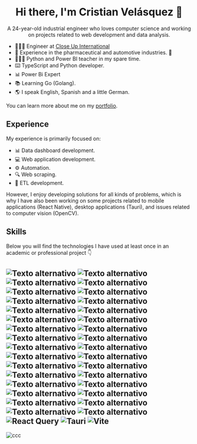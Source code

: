 <h1 align="center"> Hi there, I'm Cristian Velásquez 👋</h1>
<p align="center">A 24-year-old industrial engineer who loves computer science and working on projects related to web development and data analysis.</p>

- 👨🏻‍💻 Engineer at [Close Up International](https://www.close-upinternational.com/)
- 🚗 Experience in the pharmaceutical and automotive industries. 💊
- 👨🏻‍🏫 Python and Power BI teacher in my spare time.
- ⌨️ TypeScript and Python developer.
- 📊 Power Bi Expert
- 📚 Learning Go (Golang).
- 🌎 I speak English, Spanish and a little German.

You can learn more about me on my [portfolio](https://www.cristian-velasquez.com/).
  
<h2>Experience</h2>

<p>My experience is primarily focused on:</p>

- 📊 Data dashboard development.
- 💻 Web application development.
- ⚙️ Automation.
- 🔍 Web scraping.
- 🤖 ETL development.

However, I enjoy developing solutions for all kinds of problems, which is why I have also been working on some projects related to mobile applications (React Native), desktop applications (Tauri), and issues related to computer vision (OpenCV).

<h2>Skills</h2>

Below you will find the technologies I have used at least once in an academic or professional project 👇

![Texto alternativo](https://img.shields.io/badge/Python-3776AB?style=for-the-badge&logo=python&logoColor=white)
![Texto alternativo](https://img.shields.io/badge/HTML5-E34F26?style=for-the-badge&logo=html5&logoColor=white)
![Texto alternativo](https://img.shields.io/badge/CSS3-1572B6?style=for-the-badge&logo=css3&logoColor=white)
![Texto alternativo](https://img.shields.io/badge/JavaScript-F7DF1E?style=for-the-badge&logo=javascript&logoColor=black)
![Texto alternativo](https://img.shields.io/badge/Node.js-43853D?style=for-the-badge&logo=node.js&logoColor=white)
![Texto alternativo](https://img.shields.io/badge/TypeScript-007ACC?style=for-the-badge&logo=typescript&logoColor=white)
![Texto alternativo](https://img.shields.io/badge/R-276DC3?style=for-the-badge&logo=r&logoColor=white)
![Texto alternativo](https://img.shields.io/badge/Go-00ADD8?style=for-the-badge&logo=go&logoColor=white)
![Texto alternativo](https://img.shields.io/badge/Markdown-000000?style=for-the-badge&logo=markdown&logoColor=white)
![Texto alternativo](https://img.shields.io/badge/Express.js-404D59?style=for-the-badge)
![Texto alternativo](https://img.shields.io/badge/React-20232A?style=for-the-badge&logo=react&logoColor=61DAFB)
![Texto alternativo](https://img.shields.io/badge/next.js-000000?style=for-the-badge&logo=nextdotjs&logoColor=white)
![Texto alternativo](https://img.shields.io/badge/React_Native-20232A?style=for-the-badge&logo=react&logoColor=61DAFB)
![Texto alternativo](https://img.shields.io/badge/Angular-DD0031?style=for-the-badge&logo=angular&logoColor=white)
![Texto alternativo](https://img.shields.io/badge/Tailwind_CSS-38B2AC?style=for-the-badge&logo=tailwind-css&logoColor=white)
![Texto alternativo](https://img.shields.io/badge/Redux-593D88?style=for-the-badge&logo=redux&logoColor=white)
![Texto alternativo](https://img.shields.io/badge/React_Router-CA4245?style=for-the-badge&logo=react-router&logoColor=white)
![Texto alternativo](https://img.shields.io/badge/Django-092E20?style=for-the-badge&logo=django&logoColor=white)
![Texto alternativo](https://img.shields.io/badge/MySQL-00000F?style=for-the-badge&logo=mysql&logoColor=white)
![Texto alternativo](https://img.shields.io/badge/PostgreSQL-316192?style=for-the-badge&logo=postgresql&logoColor=white)
![Texto alternativo](https://img.shields.io/badge/MongoDB-4EA94B?style=for-the-badge&logo=mongodb&logoColor=white)
![Texto alternativo](https://img.shields.io/badge/Amazon_AWS-232F3E?style=for-the-badge&logo=amazon-aws&logoColor=white)
![Texto alternativo](https://img.shields.io/badge/Microsoft_Azure-0089D6?style=for-the-badge&logo=microsoft-azure&logoColor=white)
![Texto alternativo](https://img.shields.io/badge/json%20web%20tokens-323330?style=for-the-badge&logo=json-web-tokens&logoColor=pink)
![Texto alternativo](https://img.shields.io/badge/Jest-323330?style=for-the-badge&logo=Jest&logoColor=white)
![Texto alternativo](https://img.shields.io/badge/Figma-F24E1E?style=for-the-badge&logo=figma&logoColor=white)
![Texto alternativo](https://img.shields.io/badge/Prisma-3982CE?style=for-the-badge&logo=Prisma&logoColor=white)
![Texto alternativo](https://img.shields.io/badge/nestjs-%23E0234E.svg?style=for-the-badge&logo=nestjs&logoColor=white)
![Texto alternativo](https://img.shields.io/badge/next.js-000000?style=for-the-badge&logo=nextdotjs&logoColor=white)
![Texto alternativo](https://img.shields.io/badge/docker-%230db7ed.svg?style=for-the-badge&logo=docker&logoColor=white)
![Texto alternativo](https://img.shields.io/badge/power_bi-F2C811?style=for-the-badge&logo=powerbi&logoColor=black)
![Texto alternativo](https://img.shields.io/badge/astro-%232C2052.svg?style=for-the-badge&logo=astro&logoColor=white)
![React Query](https://img.shields.io/badge/-React%20Query-FF4154?style=for-the-badge&logo=react%20query&logoColor=white)
![Tauri](https://img.shields.io/badge/tauri-%2324C8DB.svg?style=for-the-badge&logo=tauri&logoColor=%23FFFFFF)
![Vite](https://img.shields.io/badge/vite-%23646CFF.svg?style=for-the-badge&logo=vite&logoColor=white)
---
![ccc](https://github-readme-stats.vercel.app/api/top-langs/?username=cristiancavelasquez&theme=dark)





